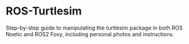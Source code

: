 # ROS-Turtlesim
Step-by-step guide to manipulating the turtlesim package in both ROS Noetic and ROS2 Foxy, including personal photos and instructions.
